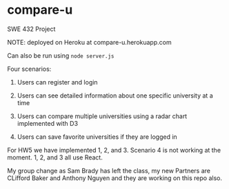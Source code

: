 # compare-u
SWE 432 Project

NOTE:
deployed on Heroku at compare-u.herokuapp.com

Can also be run using `node server.js`

Four scenarios:

1. Users can register and login

2. Users can see detailed information about one specific university at a time

3. Users can compare multiple universities using a radar chart implemented with D3

4. Users can save favorite universities if they are logged in


For HW5 we have implemented 1, 2, and 3. Scenario 4 is not working at the moment. 1, 2, and 3 all use React.

My group change as Sam Brady has left the class, my new Partners are CLifford Baker and Anthony Nguyen and they are working on this repo also.
